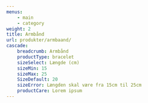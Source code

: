 ```yaml
---
menus:
    - main
    - category
weight: 2
title: Armbånd
url: produkter/armbaand/
cascade:
    breadcrumb: Armbånd
    productType: bracelet
    sizeSelect: Længde (cm)
    sizeMin: 15
    sizeMax: 25
    SizeDefault: 20
    sizeError: Længden skal være fra 15cm til 25cm
    productCare: Lorem ipsum
---
```

